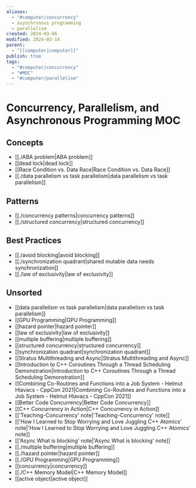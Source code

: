 ```yaml
---
aliases:
  - "#computer/concurrency"
  - asynchronous programming
  - parallelism
created: 2024-03-06
modified: 2024-03-14
parent:
  - "[[computer|computer]]"
publish: true
tags:
  - "#computer/concurrency"
  - "#MOC"
  - "#computer/parallelism"
---
```


# Concurrency, Parallelism, and Asynchronous Programming MOC
## Concepts
- [[./ABA problem|ABA problem]]
- [[dead lock|dead lock]]
- [[Race Condition vs. Data Race|Race Condition vs. Data Race]]
- [[./data parallelism vs task parallelism|data parallelism vs task parallelism]]

## Patterns
- [[./concurrency patterns|concurrency patterns]]
- [[./structured concurrency|structured concurrency]]

## Best Practices
- [[./avoid blocking|avoid blocking]]
- [[./synchronization quadrant|shared mutable data needs synchronization]]
- [[./law of exclusivity|law of exclusivity]]

## Unsorted
- [[data parallelism vs task parallelism|data parallelism vs task parallelism]]
- [[GPU Programming|GPU Programming]]
- [[hazard pointer|hazard pointer]]
- [[law of exclusivity|law of exclusivity]]
- [[multiple buffering|multiple buffering]]
- [[structured concurrency|structured concurrency]]
- [[synchronization quadrant|synchronization quadrant]]
- [[Stratus Multithreading and Async|Stratus Multithreading and Async]]
- [[Introduction to C++ Coroutines Through a Thread Scheduling Demonstration|Introduction to C++ Coroutines Through a Thread Scheduling Demonstration]]
- [[Combining Co-Routines and Functions into a Job System - Helmut Hlavacs - CppCon 2021|Combining Co-Routines and Functions into a Job System - Helmut Hlavacs - CppCon 2021]]
- [[Better Code Concurrency|Better Code Concurrency]]
- [[C++ Concurrency in Action|C++ Concurrency in Action]]
- [['Teaching-Concurrency' note|'Teaching-Concurrency' note]]
- [['How I Learned to Stop Worrying and Love Juggling C++ Atomics' note|'How I Learned to Stop Worrying and Love Juggling C++ Atomics' note]]
- [['Async What is blocking' note|'Async What is blocking' note]]
- [[./multiple buffering|multiple buffering]]
- [[./hazard pointer|hazard pointer]]
- [[./GPU Programming|GPU Programming]]
- [[concurrency|concurrency]]
- [[./C++ Memory Model|C++ Memory Model]]
- [[active object|active object]]
